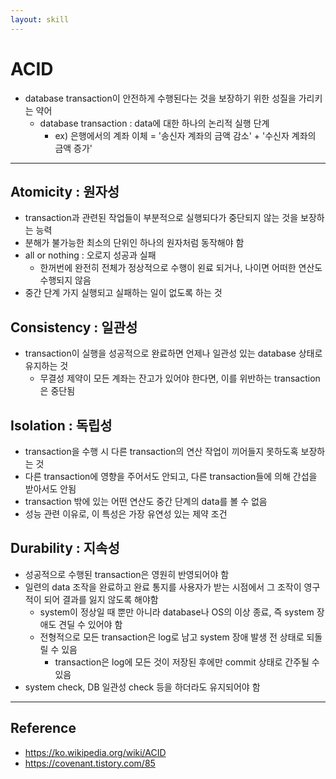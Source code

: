 ```yaml
---
layout: skill
---
```


# ACID

- database transaction이 안전하게 수행된다는 것을 보장하기 위한 성질을 가리키는 약어
    - database transaction : data에 대한 하나의 논리적 실행 단계
        - ex) 은행에서의 계좌 이체 = '송신자 계좌의 금액 감소' + '수신자 계좌의 금액 증가'

---

## Atomicity : 원자성

- transaction과 관련된 작업들이 부분적으로 실행되다가 중단되지 않는 것을 보장하는 능력
- 분해가 불가능한 최소의 단위인 하나의 원자처럼 동작해야 함
- all or nothing : 오로지 성공과 실패
    - 한꺼번에 완전히 전체가 정상적으로 수행이 왼료 되거나, 나이면 어떠한 연산도 수행되지 않음
- 중간 단계 가지 실행되고 실패하는 일이 없도록 하는 것

## Consistency : 일관성

- transaction이 실행을 성공적으로 완료하면 언제나 일관성 있는 database 상태로 유지하는 것
    - 무결성 제약이 모든 계좌는 잔고가 있어야 한다면, 이를 위반하는 transaction은 중단됨

## Isolation : 독립성

- transaction을 수행 시 다른 transaction의 연산 작업이 끼어들지 못하도혹 보장하는 것
- 다른 transaction에 영향을 주어서도 안되고, 다른 transaction들에 의해 간섭을 받아서도 안됨
- transaction 밖에 있는 어떤 연산도 중간 단계의 data를 볼 수 없음
- 성능 관련 이유로, 이 특성은 가장 유연성 있는 제약 조건

## Durability : 지속성

- 성공적으로 수행된 transaction은 영원히 반영되어야 함
- 일련의 data 조작을 완료하고 완료 통지를 사용자가 받는 시점에서 그 조작이 영구적이 되어 결과를 잃지 않도록 해야함
    - system이 정상일 때 뿐만 아니라 database나 OS의 이상 종료, 즉 system 장애도 견딜 수 있어야 함
    - 전형적으로 모든 transaction은 log로 남고 system 장애 발생 전 상태로 되돌릴 수 있음
        - transaction은 log에 모든 것이 저장된 후에만 commit 상태로 간주될 수 있음
- system check, DB 일관성 check 등을 하더라도 유지되어야 함

---

## Reference

- https://ko.wikipedia.org/wiki/ACID
- https://covenant.tistory.com/85
